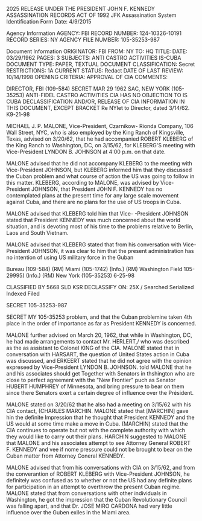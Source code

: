 2025 RELEASE UNDER THE PRESIDENT JOHN F. KENNEDY ASSASSINATION RECORDS ACT OF 1992
JFK Assassination System
Identification Form
Date: 4/9/2015

Agency Information
AGENCY: FBI
RECORD NUMBER: 124-10326-10191
RECORD SERIES: NY
AGENCY FILE NUMBER: 105-35253-987

Document Information
ORIGINATOR: FBI
FROM: NY
TO: HQ
TITLE: 
DATE: 03/29/1962
PAGES: 3
SUBJECTS: ANTI CASTRO ACTIVITIES IS-CUBA
DOCUMENT TYPE: PAPER, TEXTUAL DOCUMENT
CLASSIFICATION: Secret
RESTRICTIONS: 1A
CURRENT STATUS: Redact
DATE OF LAST REVIEW: 10/14/1998
OPENING CRITERIA: APPROVAL OF CIA
COMMENTS:

DIRECTOR, FBI (109-584) SECRET MAR 29 1962
SAC, NEW YORK (105-35253)
ANTI-FIDEL CASTRO ACTIVITIES CIA HAS NO OBJECTION TO
IS CUBA DECLASSIFICATION AND/OR,
RELEASE OF CIA INFORMATION
IN THIS DOCUMENT, EXCEPT BRACKET
Re NYlet to Director, dated 3/14/62. K9-21-98

MICHAEL J. P. MALONE, Vice-President, Czarnikow-
Rionda Company, 106 Wall Street, NYC, who is also employed
by the King Ranch of Kingsville, Texas, advised on
3/20/62, that he had accompanied ROBERT KLEBERG of the
King Ranch to Washington, DC, on 3/15/62, for KLEBERG'S
meeting with Vice-President LYNDON B. JOHNSON at 4:00 p.m.
on that date.

MALONE advised that he did not accompany KLEBERG
to the meeting with Vice-President JOHNSON, but KLEBERG
informed him that they discussed the Cuban problem
and what course of action the US was going to follow
in this matter. KLEBERG, according to MALONE, was
advised by Vice-President JOHNSON, that President JOHN F.
KENNEDY has no contemplated plans at the present time
for any large scale movement against Cuba, and there
are no plans for the use of US troops in Cuba.

MALONE advised that KLEBERG told him that Vice-
-President JOHNSON stated that President KENNEDY was
much concerned about the world situation, and is
devoting most of his time to the problems relative
to Berlin, Laos and South Vietnam.

MALONE advised that KLEBERG stated that from
his conversation with Vice-President JOHNSON, it was
clear to him that the present administration has no
intention of using US military force in the Guban

Bureau (109-584) (RM)
Miami (105-1742) (Info.) (RM)
Washington Field 105-29995) (Info.) (RM)
New York (105-35253) 6-25-98

CLASSIFIED BY 5668 SLD KSR
DECLASSIFY ON: 25X / Searched
Serialized
Indexed
Filed

SECRET 105-35253-987

SECRET
MY 105-35253
problem, and that the Cuban problemine taken 4th
place in the order of importance as far as President
KENNEDY is concerned.

MALONE further advised on March 20, 1962, that
while in Washington, DC, he had made arrangements to
contact Mr. HERLERT,/ who was described as the as assistant
to Colonel KING of the CIA. MALONE stated that in
conversation with HARSART, the question of United States
action in Cuba was discussed, and ERKEERT stated that
he did not agree with the opinion expreseed
by Vice-President LYNDON B. JOHNSON. told
MALONE that he and his associates should get Together
with Senators in thshington who are close to perfect
agreement with the "New Frontier" puch as Senator HUBERT
HUMPHREY of Minnesota, and bring pressure to bear on
them since there Senators exert a certain degree of
influence over the Président.

MALONE stated on 3/20/62 that he also had a
meeting on 3/15/62 with his CIA contact, (CHARLES MARCHIN.
MALONE stated that [MARCHIN] gave hin the definite
Impression that he thought that President KENNEDY
and the US would at some time make a move in Cuba.
(MARCHIN) stated that the CIA continues to operate but
not with the complete authority with which they
would like to carry out their plans. HARCHIN suggested
to MALONE that MALONE and his associates attempt to see
Attorney General ROBERT F. KENNEDY and vee if nome
pressure could not be brought to bear on the Cuban
matter from Attorney Coneral KENNEDY.

MALONE advised that from his conversations with
CIA on 3/15/62, and from the converantion of ROBERT
KLEBERG with Vice-President JOHNSON, he definitely was
confused as to whether or not the US had any definite
plans for participation in an attempt to overthrow
the present Cuban regime. MALONE stated that from
conversations with other individuals in Washington,
he got the impression that the Cuban Revolutionary
Council was falling apart, and that Dr. JOSE MIRO CARDONA
had very little influence over the Guben exiles in
the Miami area.
